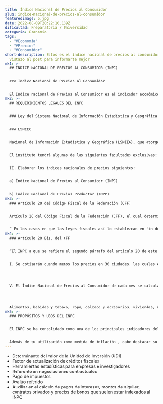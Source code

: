 ```yaml
---
title: Índice Nacional de Precios al Consumidor
slug: indice-nacional-de-precios-al-consumidor
featuredimage: 5.jpg
date: 2022-08-09T20:22:10.139Z
dificultad: Preparatoria / Universidad
categoria: Economia
tags:
  - "#Economia"
  - "#Precios"
  - "#Consumidor"
short-description: Estos es el índice nacional de precios al consumidor, dale un
  vistazo al post para informarte mejor
mk1: >-
  ## ÍNDICE NACIONAL DE PRECIOS AL CONSUMIDOR (INPC)


  ### Índice Nacional de Precios al Consumidor


  El Índice nacional de Precios al Consumidor es el indicador económico que mide, a lo largo del tiempo, la variación promedio de los precios de una canasta de bienes y servicios representativa del consumo de los hogares del país. La tasa de crecimiento del INPC de un periodo a otro permite medir el fenómeno económico conocido como inflación
mk2: >-
  ## REQUERIMIENTOS LEGALES DEL INPC


  ### Ley del Sistema Nacional de Información Estadística y Geográfica


  ### LSNIEG


  Nacional de Información Estadística y Geográfica (LSNIEG), que otorgó al INEGI, a partir del 15 de Julio del 2011, la facultad exclusiva del cálculo y la publicación de los índices nacionales de precios, mismas que establece en el artículo 59, en los siguientes términos:


  El instituto tendrá algunas de las siguientes facultades exclusivas:


  II. Elaborar los índices nacionales de precios siguientes:


  a) Índice Nacional de Precios al Consumidor (INPC)


  b) Índice Nacional de Precios Productor (INPP)
mk3: >-
  ### Artículo 20 del Código Fiscal de la Federación (CFF)


  Artículo 20 del Código Fiscal de la Federación (CFF), el cual determina la responsabilidad del INEGI de recopilar, procesar y divulgar el INPC como sigue:


  “ En los casos en que las leyes fiscales así lo establezcan en fin de determinar las contribuciones y sus accesorios, se aplicará el INPC, el cual será calculado por el INEGI y se publicará en el Diario Oficial de la Federación dentro de los primeros días del mes siguiente al que corresponda”.
mk4: >-
  ### Artículo 20 Bis. del CFF


  “El INPC a que se refiere el segundo párrafo del artículo 20 de este código, que calculará el Instituto Nacional de Estadística y Geografía está sujeto a lo siguiente: 


  I. Se cotizarán cuando menos los precios en 30 ciudades, las cuales estarán ubicadas en por lo menos 20 entidades federativas. Las ciudades seleccionadas deberán en todo caso tener una población de 20,000 o más habitantes y siempre habrán de incluirse las zonas conurbadas o ciudades más pobladas de la República.




  V. El Índice Nacional de Precios al Consumidor de cada mes se calculará utilizando la fórmula de Laspeyres, se aplicarán ponderadores para cada rubro del consumo familiar, considerado los conceptos siguientes:




  Alimentos, bebidas y tabaco, ropa, calzado y accesorios; viviendas, muebles, aparatos y enseres domésticos; salud y cuidado personal; transporte; educación y esparcimiento ; otros servicios
mk5: >-
  ### PROPÓSITOS Y USOS DEL INPC


  El INPC se ha consolidado como una de los principales indicadores del desempeño económico del país; sus aplicaciones son numerosas y de gran importancia en los ámbitos económico, jurídico y social.


  Además de su utilización como medida de inflación , cabe destacar su uso como:
---
```

* Determinante del valor de la Unidad de Inversión (UDI)
* Factor de actualización de créditos fiscales 
* Herramientas estadísticas para empresas e investigadores 
* Referente en negociaciones contractuales 
* Pago de impuestos 
* Avalúo referido
* Auxiliar en el cálculo de pagos de intereses, montos de alquiler, contratos privados y precios de bonos que suelen estar indexados al INPC